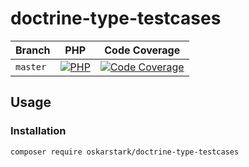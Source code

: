 # doctrine-type-testcases

| Branch    | PHP                                         | Code Coverage                                        |
|-----------|---------------------------------------------|------------------------------------------------------|
| `master`  | [![PHP][build-status-master-php]][actions]  | [![Code Coverage][coverage-status-master]][codecov]  |

## Usage

### Installation

```bash
composer require oskarstark/doctrine-type-testcases
```

[build-status-master-php]: https://github.com/oskarstark/doctrine-type-testcases/workflows/PHP/badge.svg?branch=master
[coverage-status-master]: https://codecov.io/gh/oskarstark/doctrine-type-testcases/branch/master/graph/badge.svg

[actions]: https://github.com/oskarstark/doctrine-type-testcases/actions
[codecov]: https://codecov.io/gh/oskarstark/doctrine-type-testcases
